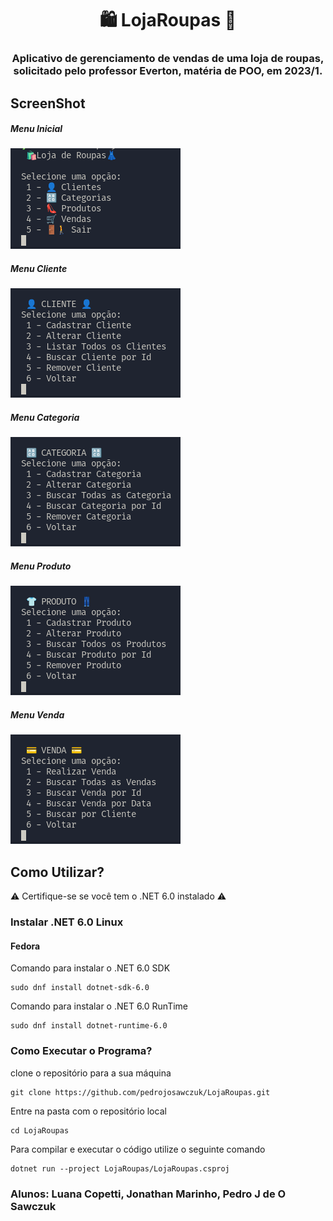 <p align="center">
  <h1 align="center">🛍️ LojaRoupas 👗<h3 align="center">Aplicativo de gerenciamento de vendas de uma loja de roupas, solicitado pelo professor Everton, matéria de POO, em 2023/1.</h3>
</p>

## ScreenShot

##### Menu Inicial

  <img alt="Screenshot Dark" src="screenshots/menuprincipal.png"/>

##### Menu Cliente

  <img alt="Screenshot Light" src="screenshots/menucliente.png"/>

##### Menu Categoria

  <img alt="Screenshot Light" src="screenshots/menucategoria.png"/>

##### Menu Produto

  <img alt="Screenshot Light" src="screenshots/menuproduto.png"/>
  
##### Menu Venda
  <img alt="Screenshot Light" src="screenshots/menuvenda.png"/>

## Como Utilizar?

⚠️ Certifique-se se você tem o .NET 6.0 instalado ⚠️

### Instalar .NET 6.0 Linux

#### Fedora

Comando para instalar o .NET 6.0 SDK

```
sudo dnf install dotnet-sdk-6.0
```

Comando para instalar o .NET 6.0 RunTime

```
sudo dnf install dotnet-runtime-6.0
```

### Como Executar o Programa?

clone o repositório para a sua máquina

```
git clone https://github.com/pedrojosawczuk/LojaRoupas.git
```

Entre na pasta com o repositório local

```
cd LojaRoupas
```

Para compilar e executar o código utilize o seguinte comando

```
dotnet run --project LojaRoupas/LojaRoupas.csproj
```

### Alunos: Luana Copetti, Jonathan Marinho, Pedro J de O Sawczuk